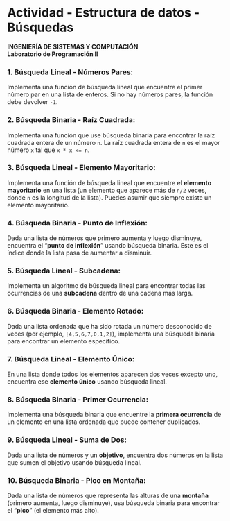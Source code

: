 # Actividad - Estructura de datos - Búsquedas

**INGENIERÍA DE SISTEMAS Y COMPUTACIÓN**  
**Laboratorio de Programación II**

### 1. Búsqueda Lineal - Números Pares:
Implementa una función de búsqueda lineal que encuentre el primer número par en una lista de enteros. Si no hay números pares, la función debe devolver `-1`.

### 2. Búsqueda Binaria - Raíz Cuadrada:
Implementa una función que use búsqueda binaria para encontrar la raíz cuadrada entera de un número `n`. La raíz cuadrada entera de `n` es el mayor número `x` tal que `x * x <= n`.

### 3. Búsqueda Lineal - Elemento Mayoritario:
Implementa una función de búsqueda lineal que encuentre el **elemento mayoritario** en una lista (un elemento que aparece más de `n/2` veces, donde `n` es la longitud de la lista). Puedes asumir que siempre existe un elemento mayoritario.

### 4. Búsqueda Binaria - Punto de Inflexión:
Dada una lista de números que primero aumenta y luego disminuye, encuentra el “**punto de inflexión**” usando búsqueda binaria. Este es el índice donde la lista pasa de aumentar a disminuir.

### 5. Búsqueda Lineal - Subcadena:
Implementa un algoritmo de búsqueda lineal para encontrar todas las ocurrencias de una **subcadena** dentro de una cadena más larga.

### 6. Búsqueda Binaria - Elemento Rotado:
Dada una lista ordenada que ha sido rotada un número desconocido de veces (por ejemplo, `[4,5,6,7,0,1,2]`), implementa una búsqueda binaria para encontrar un elemento específico.

### 7. Búsqueda Lineal - Elemento Único:
En una lista donde todos los elementos aparecen dos veces excepto uno, encuentra ese **elemento único** usando búsqueda lineal.

### 8. Búsqueda Binaria - Primer Ocurrencia:
Implementa una búsqueda binaria que encuentre la **primera ocurrencia** de un elemento en una lista ordenada que puede contener duplicados.

### 9. Búsqueda Lineal - Suma de Dos: 
Dada una lista de números y un **objetivo**, encuentra dos números en la lista que sumen el objetivo usando búsqueda lineal.

### 10. Búsqueda Binaria - Pico en Montaña:
Dada una lista de números que representa las alturas de una **montaña** (primero aumenta, luego disminuye), usa búsqueda binaria para encontrar el “**pico**” (el elemento más alto).